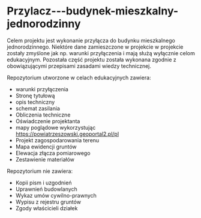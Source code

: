 # Przylacz---budynek-mieszkalny-jednorodzinny

Celem projektu jest wykonanie przyłącza do budynku mieszkalnego jednorodzinnego.
Niektóre dane zamieszczone w projekcie w projekcie zostały zmyślone jak np. warunki przyłączenia i mają służą wyłącznie celom edukacyjnym.
Pozostała część projektu została wykonana zgodnie z obowiązującymi przepisami zasadami wiedzy technicznej.

Repozytorium utworzone w celach edukacyjnych zawiera:
- warunki przyłączenia
- Stronę tytułową
- opis techniczny
- schemat zasilania
- Obliczenia techniczne
- Oświadczenie projektanta
- mapy poglądowe wykorzystując https://powiatrzeszowski.geoportal2.pl/pl
- Projekt zagospodarowania terenu
- Mapa ewidencji gruntów
- Elewacja złącza pomiarowego 
- Zestawienie materiałów
  
Repozytorium nie zawiera:
- Kopii pism i uzgodnień
- Uprawnień budowlanych 
- Wykaz umów cywilno-prawnych
- Wypisu z rejestru gruntów
- Zgody właścicieli działek
